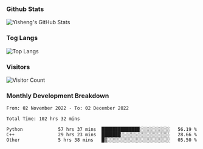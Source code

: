 ### Github Stats
![Yisheng's GitHub Stats](https://github-readme-stats-9qabuvhk1-gongyisheng.vercel.app/api?username=gongyisheng&count_private=true&show_icons=true)
### Tog Langs
![Top Langs](https://github-readme-stats-9qabuvhk1-gongyisheng.vercel.app/api/top-langs/?username=gongyisheng&layout=compact)
### Visitors
![Visitor Count](https://profile-counter.glitch.me/gongyisheng/count.svg)
### Monthly Development Breakdown
<!--START_SECTION:waka-->

```text
From: 02 November 2022 - To: 02 December 2022

Total Time: 102 hrs 32 mins

Python             57 hrs 37 mins  ██████████████░░░░░░░░░░░   56.19 %
C++                29 hrs 23 mins  ███████░░░░░░░░░░░░░░░░░░   28.66 %
Other              5 hrs 38 mins   █▒░░░░░░░░░░░░░░░░░░░░░░░   05.50 %
```

<!--END_SECTION:waka-->
